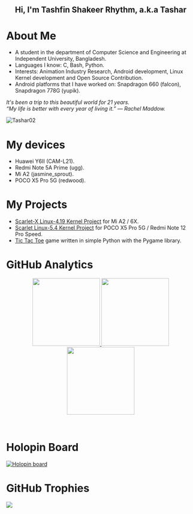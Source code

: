<p align="center">
<h2 align="center">Hi, I'm Tashfin Shakeer Rhythm, a.k.a Tashar</h2>
</p>

# About Me
* A student in the department of Computer Science and Engineering at Independent University, Bangladesh.<br>
* Languages I know: C, Bash, Python.<br>
* Interests: Animation Industry Research, Android development, Linux Kernel development and Open Source Contribution.
* Android platforms that I have worked on: Snapdragon 660 (falcon), Snapdragon 778G (yupik).

<p>
  <em>
    It's been a trip to this beautiful world for 21 years.<br>
    “My life is better with every year of living it.” — Rachel Maddow.
  </em>
</p>

<img src="https://komarev.com/ghpvc/?username=Tashar02&style=flat-square" alt="Tashar02">

# My devices
* Huawei Y6II (CAM-L21).
* Redmi Note 5A Prime (ugg).
* Mi A2 (jasmine_sprout).
* POCO X5 Pro 5G (redwood).

# My Projects
- [Scarlet-X Linux-4.19 Kernel Project](https://github.com/Atom-X-Devs/scarlet_xiaomi_sdm660) for Mi A2 / 6X.
- [Scarlet Linux-5.4 Kernel Project](https://github.com/Atom-X-Devs/scarlet_xiaomi_sm7325) for POCO X5 Pro 5G / Redmi Note 12 Pro Speed.
- [Tic Tac Toe](https://github.com/Tashar02/tic-tac-toe) game written in simple Python with the Pygame library.

# GitHub Analytics
<p align="center">
<a href="https://github.com/Tashar02">
<img height="180em" src="https://github-readme-stats-eight-theta.vercel.app/api?username=Tashar02&show_icons=true&theme=nightowl&hide_border=true&include_all_commits=true&count_private=true"/>
<img height="180em" src="https://github-readme-streak-stats.herokuapp.com/?user=Tashar02&theme=nightowl&hide_border=true"/>
<img height="180em" src="https://github-readme-stats-eight-theta.vercel.app/api/top-langs/?username=Tashar02&layout=compact&langs_count=8&theme=nightowl&hide_border=true"/>
</a>
</p>
<br>

# Holopin Board
[![Holopin board](https://holopin.io/api/user/board?user=Tashar02)](https://holopin.io/@Tashar02)

# GitHub Trophies
![](https://github-profile-trophy.vercel.app/?username=Tashar02&theme=tokyonight&no-frame=true&no-bg=false&margin-w=4)

